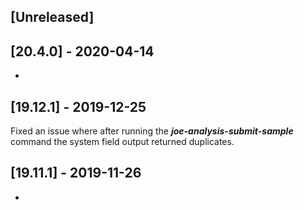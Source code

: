 ## [Unreleased]


## [20.4.0] - 2020-04-14
-


## [19.12.1] - 2019-12-25
Fixed an issue where after running the ***joe-analysis-submit-sample*** command the system field output returned duplicates.

## [19.11.1] - 2019-11-26
-
